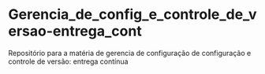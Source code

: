 # Gerencia_de_config_e_controle_de_versao-entrega_cont
Repositório para a matéria de gerencia de configuração de configuração e controle de versão: entrega contínua
